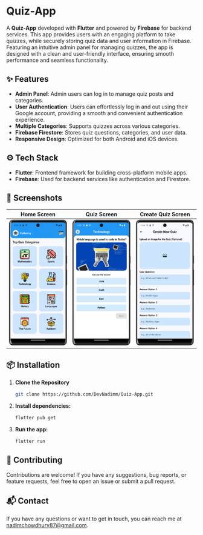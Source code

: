 # Quiz-App

A **Quiz-App** developed with **Flutter** and powered by **Firebase** for backend services. This app provides users with an engaging platform to take quizzes, while securely storing quiz data and user information in Firebase. Featuring an intuitive admin panel for managing quizzes, the app is designed with a clean and user-friendly interface, ensuring smooth performance and seamless functionality.

## ✨ Features

- **Admin Panel**: Admin users can log in to manage quiz posts and categories.
- **User Authentication**: Users can effortlessly log in and out using their Google account, providing a smooth and convenient authentication experience.
- **Multiple Categories**: Supports quizzes across various categories.
- **Firebase Firestore**: Stores quiz questions, categories, and user data.
- **Responsive Design**: Optimized for both Android and iOS devices.

## ⚙️ Tech Stack

- **Flutter**: Frontend framework for building cross-platform mobile apps.
- **Firebase**: Used for backend services like authentication and Firestore.

## 📸 Screenshots

| Home Screen | Quiz Screen | Create Quiz Screen                                                                 |
| --- | --- |------------------------------------------------------------------------------------|
| ![Home Screen](assets/images/screenshots/home_screen.png) | ![Quiz Screen](assets/images/screenshots/quiz_screen.png) | ![Create Quiz Screen](assets/images/screenshots/create_quiz_screen.png) |

## 📦 Installation

1. **Clone the Repository**
   ```bash
   git clone https://github.com/DevNadimm/Quiz-App.git
   ```

2. **Install dependencies:**

    ```bash
    flutter pub get
    ```

3. **Run the app:**

    ```bash
    flutter run
    ```

## 🤝 Contributing

Contributions are welcome! If you have any suggestions, bug reports, or feature requests, feel free
to open an issue or submit a pull request.

## 📬 Contact

If you have any questions or want to get in touch, you can reach me
at [nadimchowdhury87@gmail.com](mailto:nadimchowdhury87@gmail.com).
